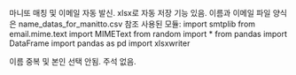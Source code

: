 마니또 매칭 및 이메일 자동 발신.
xlsx로 자동 저장 기능 있음.
이름과 이메일 파일 양식은 name_datas_for_manitto.csv 참조
사용된 모듈:
  import smtplib
  from email.mime.text import MIMEText
  from random import *
  from pandas import DataFrame
  import pandas as pd
  import xlsxwriter
  
이름 중복 및 본인 선택 안됨.
주석 없음.
